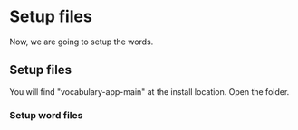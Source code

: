# Setup files

Now, we are going to setup the words.

## Setup files

You will find "vocabulary-app-main" at the install location. Open the folder.

### Setup word files
